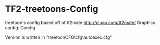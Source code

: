 # TF2-treetoons-Config
treetoon's config based off of tf2mate http://clugu.com/tf2mate/
Graphics config: Comfig

Version is written in "treetoonCFG\cfg\autoexec.cfg"
